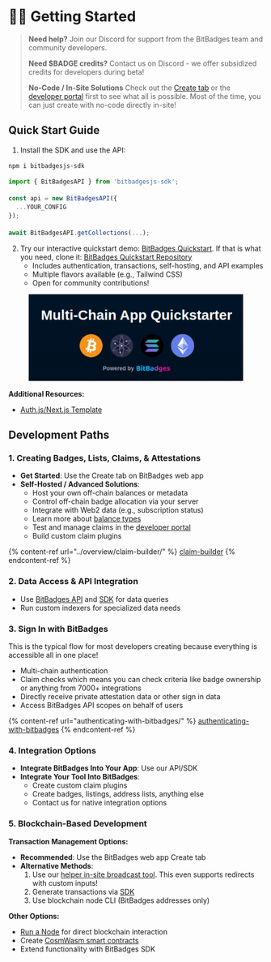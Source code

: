# 🚴‍♂️ Getting Started

> **Need help?** Join our Discord for support from the BitBadges team and community developers.
>
> **Need $BADGE credits?** Contact us on Discord - we offer subsidized credits for developers during beta!
>
> **No-Code / In-Site Solutions** Check out the [Create tab](https://bitbadges.io/create) or the [developer portal](https://bitbadges.io/developer) first to see what all is possible. Most of the time, you can just create with no-code directly in-site!

## Quick Start Guide

1. Install the SDK and use the API:

```bash
npm i bitbadgesjs-sdk
```

```ts
import { BitBadgesAPI } from 'bitbadgesjs-sdk';

const api = new BitBadgesAPI({
  ...YOUR_CONFIG
});

await BitBadgesAPI.getCollections(...);
```

2. Try our interactive quickstart demo: [BitBadges Quickstart](https://bitbadges.io/quickstart). If that is what you need, clone it: [BitBadges Quickstart Repository](https://github.com/BitBadges/bitbadges-quickstart)
    - Includes authentication, transactions, self-hosting, and API examples
    - Multiple flavors available (e.g., Tailwind CSS)
    - Open for community contributions!

<figure><img src="../.gitbook/assets/image (125).png" alt=""><figcaption></figcaption></figure>

**Additional Resources:**

-   [Auth.js/Next.js Template](https://github.com/BitBadges/bitbadges-authjs-example)

## Development Paths

### 1. Creating Badges, Lists, Claims, & Attestations

-   **Get Started**: Use the Create tab on BitBadges web app
-   **Self-Hosted / Advanced Solutions**:
    -   Host your own off-chain balances or metadata
    -   Control off-chain badge allocation via your server
    -   Integrate with Web2 data (e.g., subscription status)
    -   Learn more about [balance types](core-concepts/balances-transfers/balance-types.md)
    -   Test and manage claims in the [developer portal](https://bitbadges.io/developer)
    -   Build custom claim plugins

{% content-ref url="../overview/claim-builder/" %}
[claim-builder](../overview/claim-builder/)
{% endcontent-ref %}

### 2. Data Access & API Integration

-   Use [BitBadges API](bitbadges-api/api.md) and [SDK](bitbadges-sdk/) for data queries
-   Run custom indexers for specialized data needs

### 3. Sign In with BitBadges

This is the typical flow for most developers creating because everything is accessible all in one place!

-   Multi-chain authentication
-   Claim checks which means you can check criteria like badge ownership or anything from 7000+ integrations
-   Directly receive private attestation data or other sign in data
-   Access BitBadges API scopes on behalf of users

{% content-ref url="authenticating-with-bitbadges/" %}
[authenticating-with-bitbadges](authenticating-with-bitbadges/)
{% endcontent-ref %}

### 4. Integration Options

-   **Integrate BitBadges Into Your App**: Use our API/SDK
-   **Integrate Your Tool Into BitBadges**:
    -   Create custom claim plugins
    -   Create badges, listings, address lists, anything else
    -   Contact us for native integration options

### 5. Blockchain-Based Development

**Transaction Management Options:**

-   **Recommended**: Use the BitBadges web app Create tab
-   **Alternative Methods**:
    1. Use our [helper in-site broadcast tool](create-and-broadcast-txs/sign-+-broadcast-bitbadges.io.md). This even supports redirects with custom inputs!
    2. Generate transactions via [SDK](create-and-broadcast-txs/)
    3. Use blockchain node CLI (BitBadges addresses only)

**Other Options:**

-   [Run a Node](bitbadges-blockchain/run-a-node/) for direct blockchain interaction
-   Create [CosmWasm smart contracts](bitbadges-blockchain/create-a-wasm-contract.md)
-   Extend functionality with BitBadges SDK
